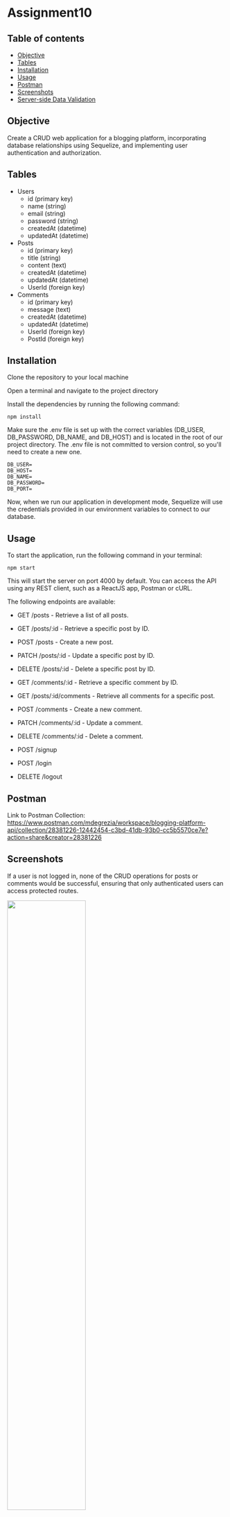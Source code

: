# Assignment10


## Table of contents  
* [Objective](#Objective)
* [Tables](#Tables)
* [Installation](#Installation)
* [Usage](#Usage)
* [Postman](#Postman)
* [Screenshots](#Screenshots)
* [Server-side Data Validation](#Server-side-data-validation)
  
## Objective

Create a CRUD web application for a blogging platform, incorporating database relationships using Sequelize, and implementing user authentication and authorization.

## Tables

* Users
  * id (primary key)
  * name (string)
  * email (string)
  * password (string)
  * createdAt (datetime)
  * updatedAt (datetime)
* Posts
  * id (primary key)
  * title (string)
  * content (text)
  * createdAt (datetime)
  * updatedAt (datetime)
  * UserId (foreign key)
* Comments
  * id (primary key)
  * message (text)
  * createdAt (datetime)
  * updatedAt (datetime)
  * UserId (foreign key)
  * PostId (foreign key)

## Installation

Clone the repository to your local machine

Open a terminal and navigate to the project directory

Install the dependencies by running the following command:

```
npm install
```
Make sure the .env file is set up with the correct variables (DB_USER, DB_PASSWORD, DB_NAME, and DB_HOST) and is located in the root of our project directory. The .env file is not committed to version control, so you'll need to create a new one.
```
DB_USER=
DB_HOST=
DB_NAME=
DB_PASSWORD=
DB_PORT=
```
Now, when we run our application in development mode, Sequelize will use the credentials provided in our environment variables to connect to our database.

## Usage

To start the application, run the following command in your terminal:

```
npm start
```

This will start the server on port 4000 by default. You can access the API using any REST client, such as a ReactJS app, Postman or cURL.

The following endpoints are available:

- GET /posts - Retrieve a list of all posts.
- GET /posts/:id - Retrieve a specific post by ID.
- POST /posts - Create a new post.
- PATCH /posts/:id - Update a specific post by ID. 
- DELETE /posts/:id - Delete a specific post by ID.
  
- GET /comments/:id - Retrieve a specific comment by ID.
- GET /posts/:id/comments - Retrieve all comments for a specific post.
- POST /comments - Create a new comment.
- PATCH /comments/:id - Update a comment. 
- DELETE /comments/:id - Delete a comment.

- POST /signup
- POST /login
- DELETE /logout

## Postman
Link to Postman Collection: https://www.postman.com/mdegrezia/workspace/blogging-platform-api/collection/28381226-12442454-c3bd-41db-93b0-cc5b5570ce7e?action=share&creator=28381226

## Screenshots
If a user is not logged in, none of the CRUD operations for posts or comments would be successful, ensuring that only authenticated users can access protected routes.

<img src="https://github.com/madisondegrezia/Assignment10/assets/89614960/79c3f23a-c9f3-47d1-82e5-9f06faa9933c" width=60% height=60%>

The above image shows the message and status code that is displayed when an unauthorized user tries to access a protected route.

<img src="https://github.com/madisondegrezia/Assignment10/assets/89614960/187e4daf-57bd-4f04-9d9f-7a6f6f73e1bb" width=60% height=60%>

The above image shows the POST request to login a user.

<img src="https://github.com/madisondegrezia/Assignment10/assets/89614960/4e7f8d1d-a42e-4a6c-ba38-a10af516500b" width=60% height=60%>

The above image shows the DELETE request to logout a user.

<img src="https://github.com/madisondegrezia/Assignment10/assets/89614960/15a4d05e-1f27-46ea-93f7-6863ba32fe77" width=60% height=60%>

The above image shows the GET request to retrieve all posts after logging into an account.

<img src="https://github.com/madisondegrezia/Assignment10/assets/89614960/9746dd0c-84e7-4c19-97f2-031a379c611b" width=60% height=60%>

The above images shows the GET request for a specific post by ID after logging into an account.

<img src="https://github.com/madisondegrezia/Assignment10/assets/89614960/b82e7e0e-a269-41ac-ac59-f4b750273a46" width=60% height=60%>

The above image shows the POST request to create a new post as an authorized user.

<img src="https://github.com/madisondegrezia/Assignment10/assets/89614960/92dc2343-abb1-4b7a-8190-082a4afecc53" width=60% height=60%>

The above image shows the PATCH request to edit a post that the logged in user created.

<img src="https://github.com/madisondegrezia/Assignment10/assets/89614960/626b7887-f9f4-4369-91d1-85aab43d389e" width=60% height=60%>

The above image shows the unsuccessful PATCH request to edit a post that the logged in user did not create.

<img src="https://github.com/madisondegrezia/Assignment10/assets/89614960/3247bc1c-9760-4fad-957d-753a2c23f666" width=60% height=60%>

The above image shows the unsuccessful DELETE request to delete a post that the logged in user did not create.

<img src="https://github.com/madisondegrezia/Assignment10/assets/89614960/11482b97-b094-4509-9692-4bacc86882c0" width=60% height=60%>

The above image shows the DELETE request to delete a post that the logged in user created.

<img src="https://github.com/madisondegrezia/Assignment10/assets/89614960/84974de5-c019-4ca4-b031-2cc209c7db0b" width=60% height=60%>

The above image shows the unsuccessful PATCH request to edit a comment that the logged in user did not create.

<img src="https://github.com/madisondegrezia/Assignment10/assets/89614960/d995e2f2-211d-44f5-a49c-10050772f605" width=60% height=60%>

The above image shows the unsuccessful DELETE request to delete a comment that the logged in user did not create.

<img src="https://github.com/madisondegrezia/Assignment10/assets/89614960/7abefc72-6b9f-4c07-856b-af33d214a58f" width=60% height=60%>

The above image shows the POST request to add a new comment as an authorized user.

<img src="https://github.com/madisondegrezia/Assignment10/assets/89614960/48738d16-0bbc-4f43-8d8a-0c1965d2f846" width=60% height=60%>

The above image shows the PATCH request to edit a comment that the logged in user added.

<img src="https://github.com/madisondegrezia/Assignment10/assets/89614960/8fd20533-f2b0-48a1-9ee4-34222a732bf9" width=60% height=60%>

The above image shows the DELETE request to delete a comment that the logged in user added.



